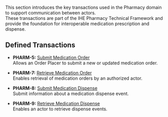 This section introduces the key transactions used in the Pharmacy domain to support communication between actors.  
These transactions are part of the IHE Pharmacy Technical Framework and provide the foundation for interoperable medication prescription and dispense.

## Defined Transactions

- **PHARM-5:** [Submit Medication Order](pharm-5.html)  
  Allows an Order Placer to submit a new or updated medication order.

- **PHARM-7:** [Retrieve Medication Order](pharm-7.html)  
  Enables retrieval of medication orders by an authorized actor.

- **PHARM-8:** [Submit Medication Dispense](pharm-8.html)  
  Submit information about a medication dispense event.

- **PHARM-9:** [Retrieve Medication Dispense](pharm-9.html)  
  Enables an actor to retrieve dispense events.